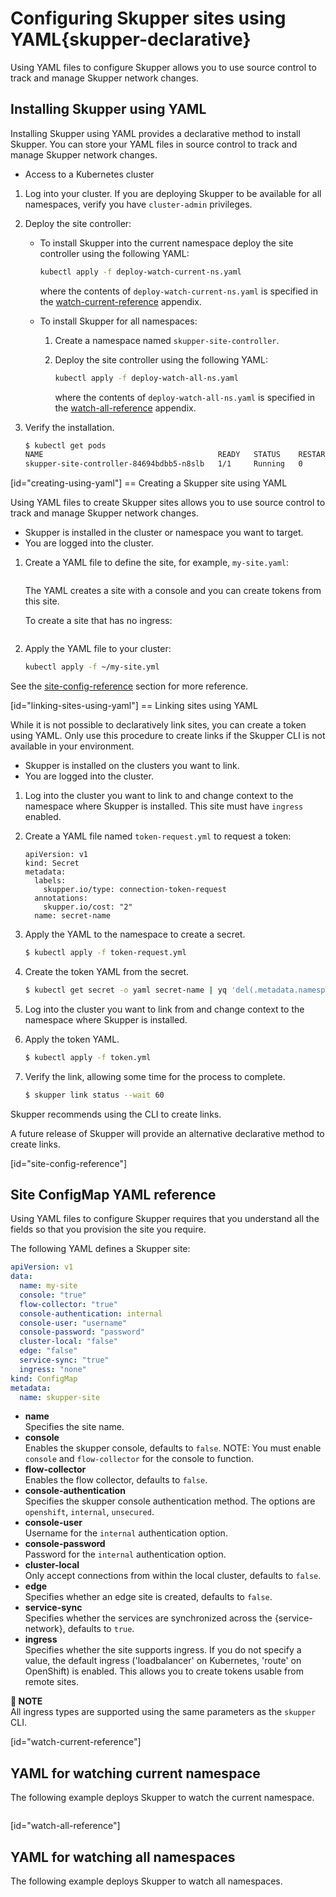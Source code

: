 # Configuring Skupper sites using YAML{skupper-declarative}

Using YAML files to configure Skupper allows you to use source control to track and manage Skupper network changes.

## Installing Skupper using YAML

Installing Skupper using YAML provides a declarative method to install Skupper.
You can store your YAML files in source control to track and manage Skupper network changes.

* Access to a Kubernetes cluster

1. Log into your cluster.
If you are deploying Skupper to be available for all namespaces, verify you have `cluster-admin` privileges.
2. Deploy the site controller:
   * To install Skupper into the current namespace deploy the site controller using the following YAML:

     ```bash
     kubectl apply -f deploy-watch-current-ns.yaml
     ```
     where the contents of `deploy-watch-current-ns.yaml` is specified in the [watch-current-reference](#watch-current-reference) appendix.
   * To install Skupper for all namespaces:

     1. Create a namespace named `skupper-site-controller`.
     2. Deploy the site controller using the following YAML:

        ```bash
        kubectl apply -f deploy-watch-all-ns.yaml
        ```
        where the contents of `deploy-watch-all-ns.yaml` is specified in the [watch-all-reference](#watch-all-reference) appendix.
3. Verify the installation.

   ```bash
   $ kubectl get pods
   NAME                                       READY   STATUS    RESTARTS   AGE
   skupper-site-controller-84694bdbb5-n8slb   1/1     Running   0          75s
   ```

[id="creating-using-yaml"] 
== Creating a Skupper site using YAML

Using YAML files to create Skupper sites allows you to use source control to track and manage Skupper network changes.

* Skupper is installed in the cluster or namespace you want to target.
* You are logged into the cluster.

1. Create a YAML file to define the site, for example, `my-site.yaml`:

   ```bash
   ```
   The YAML creates a site with a console and you can create tokens from this site.

   To create a site that has no ingress:

   ```
   ```

2. Apply the YAML file to your cluster:

   ```bash
   kubectl apply -f ~/my-site.yml
   ```

See the [site-config-reference](#site-config-reference) section for more reference.

[id="linking-sites-using-yaml"] 
== Linking sites using YAML

While it is not possible to declaratively link sites, you can create a token using YAML.
Only use this procedure to create links if the Skupper CLI is not available in your environment.

* Skupper is installed on the clusters you want to link.
* You are logged into the cluster.

1. Log into the cluster you want to link to and change context to the namespace where Skupper is installed.
This site must have `ingress` enabled.
2. Create a YAML file named `token-request.yml` to request a token:

   ```
   apiVersion: v1
   kind: Secret
   metadata:
     labels:
       skupper.io/type: connection-token-request
     annotations:
       skupper.io/cost: "2"
     name: secret-name
   ```
3. Apply the YAML to the namespace to create a secret.

   ```bash
   $ kubectl apply -f token-request.yml
   ```
4. Create the token YAML from the secret.

   ```bash
   $ kubectl get secret -o yaml secret-name | yq 'del(.metadata.namespace)' > ~/token.yaml
   ```
5. Log into the cluster you want to link from and change context to the namespace where Skupper is installed.
6. Apply the token YAML.

   ```bash
   $ kubectl apply -f token.yml
   ```
7. Verify the link, allowing some time for the process to complete.

   ```bash
   $ skupper link status --wait 60
   ```

Skupper recommends using the CLI to create links. 

A future release of Skupper will provide an alternative declarative method to create links.

[id="site-config-reference"] 
## Site ConfigMap YAML reference

Using YAML files to configure Skupper requires that you understand all the fields so that you provision the site you require.

The following YAML defines a Skupper site:
```yaml
apiVersion: v1
data:
  name: my-site
  console: "true"
  flow-collector: "true"
  console-authentication: internal
  console-user: "username"
  console-password: "password"
  cluster-local: "false"
  edge: "false"
  service-sync: "true"
  ingress: "none"
kind: ConfigMap
metadata:
  name: skupper-site
```

* **name**\
Specifies the site name.
* **console**\
Enables the skupper console, defaults to `false`.
NOTE: You must enable `console` and `flow-collector` for the console to function.
* **flow-collector**\
Enables the flow collector, defaults to `false`.
* **console-authentication**\
Specifies the skupper console authentication method. The options are `openshift`, `internal`, `unsecured`.
* **console-user**\
Username for the `internal` authentication option.
* **console-password**\
Password for the `internal` authentication option.
* **cluster-local**\
Only accept connections from within the local cluster, defaults to `false`.
* **edge**\
Specifies whether an edge site is created, defaults to `false`.
* **service-sync**\
Specifies whether the services are synchronized across the {service-network}, defaults to `true`.
* **ingress**\
Specifies whether the site supports ingress.
If you do not specify a value, the default ingress ('loadbalancer' on Kubernetes, 'route' on OpenShift) is enabled. 
This allows you to create tokens usable from remote sites.

**📌 NOTE**\
All ingress types are supported using the same parameters as the `skupper` CLI.

[id="watch-current-reference"] 
## YAML for watching current namespace

The following example deploys Skupper to watch the current namespace.

```
```

[id="watch-all-reference"] 
## YAML for watching all namespaces

The following example deploys Skupper to watch all namespaces.

```
```
